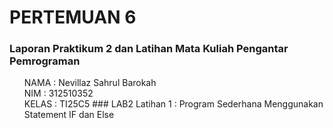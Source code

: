 # PERTEMUAN 6
### Laporan Praktikum 2 dan Latihan Mata Kuliah Pengantar Pemrograman
<ol>
NAMA   : Nevillaz Sahrul Barokah <br>
NIM    : 312510352 <br>
KELAS  : TI25C5
### LAB2 Latihan 1 : Program Sederhana Menggunakan Statement IF dan Else
<ol>
